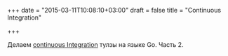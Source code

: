 +++
date = "2015-03-11T10:08:10+03:00"
draft = false
title = "Continuous Integration"

+++

<p>Делаем <a href="http://maicon.io/golang-building-a-ci-tool-part-2.html">сontinuous Integration</a> тулзы на языке Go. Часть 2.</p>

